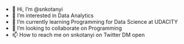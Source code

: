 - 👋 Hi, I’m @snkotanyi
- 👀 I’m interested in Data Analytics
- 🌱 I’m currently learning Programming for Data Science at UDACITY
- 💞️ I’m looking to collaborate on Programming 
- 📫 How to reach me on snkotanyi on Twitter DM open

<!---
snkotanyi/snkotanyi is a ✨ special ✨ repository because its `README.md` (this file) appears on your GitHub profile.
You can click the Preview link to take a look at your changes.
--->
